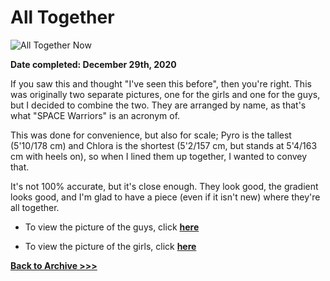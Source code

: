 # All Together

<img src="https://raw.githubusercontent.com/arrowarchive/The-Arrowarchive/master/docs/images/SPACE/alltogether.PNG" alt="All Together Now"
     onContextMenu="return false;">

**Date completed: December 29th, 2020**

If you saw this and thought "I've seen this before", then you're right. This was originally two separate pictures, one for the girls and one for the guys, but I decided to combine the two. They are arranged by name, as that's what "SPACE Warriors" is an acronym of. 

This was done for convenience, but also for scale; Pyro is the tallest (5'10/178 cm) and Chlora is the shortest (5'2/157 cm, but stands at 5'4/163 cm with heels on), so when I lined them up together, I wanted to convey that. 

It's not 100% accurate, but it's close enough. They look good, the gradient looks good, and I'm glad to have a piece (even if it isn't new) where they're all together.

* To view the picture of the guys, click **[here](https://arrowarchive.github.io/The-Arrowarchive/details/SPACE/brainsandbrawn.html)**

* To view the picture of the girls, click **[here](https://arrowarchive.github.io/The-Arrowarchive/details/SPACE/spacegirls.html)**

**[Back to Archive >>>](https://arrowarchive.github.io/The-Arrowarchive/gallery)**

